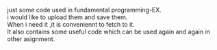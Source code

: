 just some code used in fundamental programming-EX.  
i would like to upload them and save them.  
When i need it ,it is conveniennt to fetch to it.  
It also contains some useful code which can be used again and again in other asignment.
